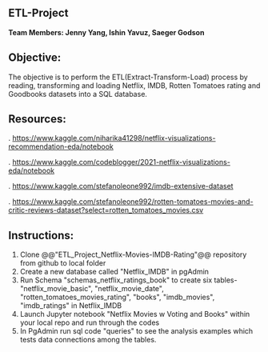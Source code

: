 ## ETL-Project
**Team Members: Jenny Yang, Ishin Yavuz, Saeger Godson**

## Objective:
The objective is to perform the ETL(Extract-Transform-Load) process by reading, transforming and loading Netflix, IMDB, Rotten Tomatoes rating and Goodbooks datasets into a SQL database.


## Resources:
. https://www.kaggle.com/niharika41298/netflix-visualizations-recommendation-eda/notebook

. https://www.kaggle.com/codeblogger/2021-netflix-visualizations-eda/notebook

. https://www.kaggle.com/stefanoleone992/imdb-extensive-dataset

. https://www.kaggle.com/stefanoleone992/rotten-tomatoes-movies-and-critic-reviews-dataset?select=rotten_tomatoes_movies.csv

## Instructions:
1. Clone @@"ETL_Project_Netflix-Movies-IMDB-Rating"@@ repository from github to local folder
2. Create a new database called "Netflix_IMDB" in pgAdmin
3. Run Schema "schemas_netflix_ratings_book" to create six tables- "netflix_movie_basic", "netflix_movie_date", "rotten_tomatoes_movies_rating", "books", "imdb_movies", "imdb_ratings" in Netflix_IMDB
4. Launch Jupyter notebook "Netflix Movies w Voting and Books" within your local repo and run through the codes
9. In PgAdmin run sql code "queries" to see the analysis examples which tests data connections among the tables.









